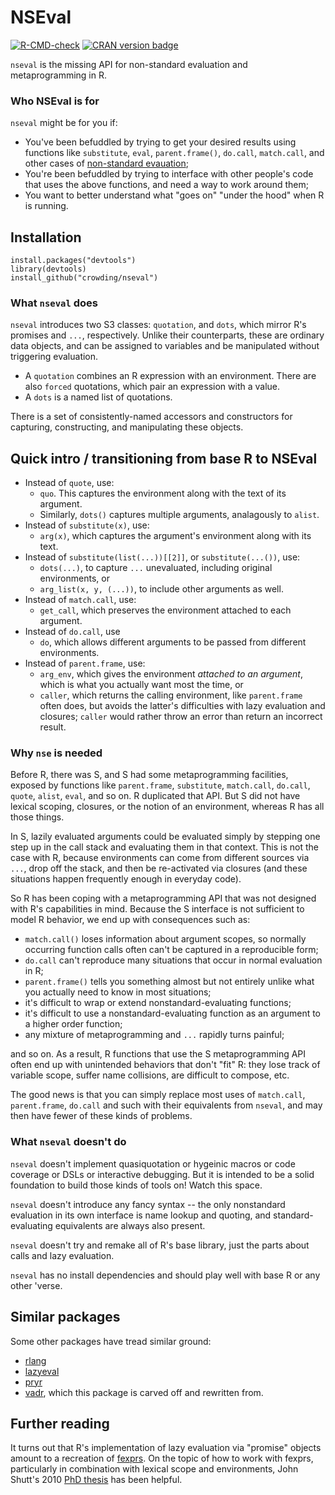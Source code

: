 NSEval
======

  <!-- badges: start -->
[![R-CMD-check](https://github.com/crowding/nseval/workflows/R-CMD-check/badge.svg)](https://github.com/crowding/nseval/actions)
 [![CRAN version badge](http://www.r-pkg.org/badges/version/nseval)](https://cran.r-project.org/package=nseval)
  <!-- badges: end -->

`nseval` is the missing API for non-standard evaluation and
metaprogramming in R.

### Who NSEval is for

`nseval` might be for you if:

* You've been befuddled by trying to get your desired results using
  functions like `substitute`, `eval`, `parent.frame()`, `do.call`,
  `match.call`, and other cases of [non-standard evauation](http://adv-r.had.co.nz/Computing-on-the-language.html);
* You're been befuddled by trying to interface with other people's
  code that uses the above functions, and need a way to work around
  them;
* You want to better understand what "goes on" "under the hood" when R
  is running.

## Installation

```
install.packages("devtools")
library(devtools)
install_github("crowding/nseval")
```

### What `nseval` does

`nseval` introduces two S3 classes: `quotation`, and `dots`, which
mirror R's promises and `...`, respectively. Unlike their
counterparts, these are ordinary data objects, and can be assigned to
variables and be manipulated without triggering evaluation.

* A `quotation` combines an R expression with an environment.  There
  are also `forced` quotations, which pair an expression with a value.
* A `dots` is a named list of quotations.

There is a set of consistently-named accessors and constructors for
capturing, constructing, and manipulating these objects.

## Quick intro / transitioning from base R to NSEval

* Instead of `quote`, use:
  * `quo`. This captures the environment along with the text of its argument.
  * Similarly, `dots()` captures multiple arguments, analagously to `alist`.
* Instead of `substitute(x)`, use:
  * `arg(x)`, which captures the argument's environment along with its text.
* Instead of `substitute(list(...))[[2]]`, or `substitute(...())`, use:
    * `dots(...)`, to capture `...` unevaluated, including original environments, or
    * `arg_list(x, y, (...))`, to include other arguments as well.
* Instead of `match.call`, use:
    * `get_call`, which preserves the environment attached to each argument.
* Instead of `do.call`, use
  * `do`, which allows different arguments to be passed from
    different environments.
* Instead of `parent.frame`, use:
  * `arg_env`, which gives the environment _attached to an argument_, which
    is what you actually want most the time, or
  * `caller`, which returns the calling environment, like
    `parent.frame` often does, but avoids the latter's difficulties
    with lazy evaluation and closures; `caller` would rather throw an error
    than return an incorrect result.

### Why `nse` is needed

Before R, there was S, and S had some metaprogramming facilities,
exposed by functions like `parent.frame`, `substitute`, `match.call`,
`do.call`, `quote`, `alist`, `eval`, and so on. R duplicated that
API. But S did not have lexical scoping, closures, or the notion of an
environment, whereas R has all those things.

In S, lazily evaluated arguments could be evaluated simply by stepping
one step up in the call stack and evaluating them in that context.
This is not the case with R, because environments can come from
different sources via `...`, drop off the stack, and then be
re-activated via closures (and these situations happen frequently
enough in everyday code).

So R has been coping with a metaprogramming API that was not designed
with R's capabilities in mind. Because the S interface is not
sufficient to model R behavior, we end up with consequences such as:

  * `match.call()` loses information about argument scopes, so normally
    occurring function calls often can't be captured in a reproducible
    form;
  * `do.call` can't reproduce many situations that occur in normal
    evaluation in R;
  * `parent.frame()` tells you something almost but not entirely
    unlike what you actually need to know in most situations;
  * it's difficult to wrap or extend nonstandard-evaluating functions;
  * it's difficult to use a nonstandard-evaluating function as an
    argument to a higher order function;
  * any mixture of metaprogramming and `...` rapidly turns painful;

and so on. As a result, R functions that use the S metaprogramming API
often end up with unintended behaviors that don't "fit" R: they lose
track of variable scope, suffer name collisions, are difficult to
compose, etc.

The good news is that you can simply replace most uses of
`match.call`, `parent.frame`, `do.call` and such with their
equivalents from `nseval`, and may then have fewer of these kinds of
problems.

### What `nseval` doesn't do

`nseval` doesn't implement quasiquotation or hygeinic macros or code
coverage or DSLs or interactive debugging. But it is intended to be a
solid foundation to build those kinds of tools on! Watch this space.

`nseval` doesn't introduce any fancy syntax -- the only nonstandard
evaluation in its own interface is name lookup and quoting, and
standard-evaluating equivalents are always also present.

`nseval` doesn't try and remake all of R's base library, just the parts
about calls and lazy evaluation.

`nseval` has no install dependencies and should play well with base R or any
other 'verse.

## Similar packages

Some other packages have tread similar ground:

* [rlang](https://github.com/r-lib/rlang)
* [lazyeval](https://github.com/hadley/lazyeval)
* [pryr](https://github.com/hadley/pryr)
* [vadr](https://github.com/crowding/vadr), which this package is
  carved off and rewritten from.

## Further reading

It turns out that R's implementation of lazy evaluation via "promise"
objects amount to a recreation of
[fexprs](https://en.wikipedia.org/wiki/Fexpr). On the topic of how to
work with fexprs, particularly in combination with lexical scope and
environments, John Shutt's 2010
[PhD thesis](https://web.wpi.edu/Pubs/ETD/Available/etd-090110-124904/unrestricted/jshutt.pdf)
has been helpful.
